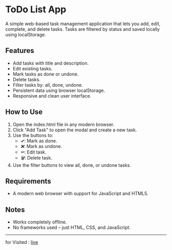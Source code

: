 # ToDo List App

A simple web-based task management application that lets you add, edit, complete, and delete tasks. Tasks are filtered by status and saved locally using localStorage.

## Features

- Add tasks with title and description.
- Edit existing tasks.
- Mark tasks as done or undone.
- Delete tasks.
- Filter tasks by: all, done, undone.
- Persistent data using browser localStorage.
- Responsive and clean user interface.

## How to Use

1. Open the index.html file in any modern browser.
2. Click "Add Task" to open the modal and create a new task.
3. Use the buttons to:
   - *✔*: Mark as done.
   - *❌*: Mark as undone.
   - *✏*: Edit task.
   - *🗑*: Delete task.
4. Use the filter buttons to view all, done, or undone tasks.

## Requirements

- A modern web browser with support for JavaScript and HTML5.

## Notes

- Works completely offline.
- No frameworks used – just HTML, CSS, and JavaScript.

---
for Visited : [live](https://oumaralhammadi.github.io/to_do_list/)
